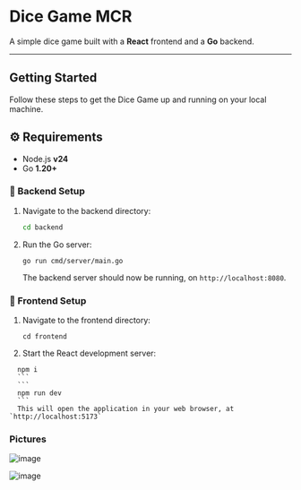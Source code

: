 # Dice Game MCR

A simple dice game built with a **React** frontend and a **Go** backend.

---

## Getting Started

Follow these steps to get the Dice Game up and running on your local machine.

## ⚙️ Requirements

- Node.js **v24**
- Go **1.20+**

### 🚀 Backend Setup

1.  Navigate to the backend directory:
    ```bash
    cd backend
    ```
2.  Run the Go server:
    ```
    go run cmd/server/main.go
    ```
    The backend server should now be running, on `http://localhost:8080`.

### 🚀 Frontend Setup

1.  Navigate to the frontend directory:
    ```
    cd frontend
    ```
2.  Start the React development server:

````
  npm i
  ```
  ```
  npm run dev
  ```
  This will open the application in your web browser, at `http://localhost:5173`
````


### Pictures 
![image](https://github.com/user-attachments/assets/ae9c3a05-1a7f-40c8-9198-7d99d78461be)

![image](https://github.com/user-attachments/assets/83b9842b-7b4f-492f-a88a-ab59a779d5be)

